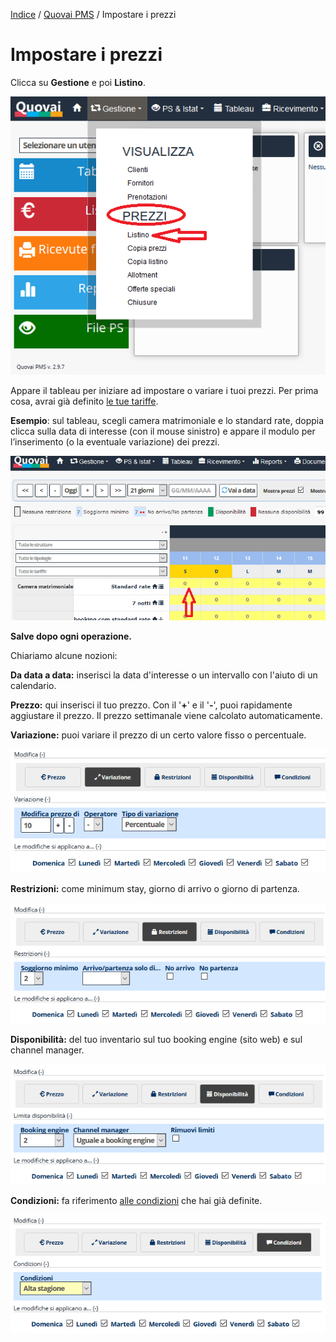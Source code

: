

[Indice](index.md) / [Quovai PMS](quovai-pms-it.md) / Impostare i prezzi

# Impostare i prezzi
 
 Clicca su **Gestione** e poi **Listino**.  

![](images/impostare-prezzi-001.png)

Appare il tableau per iniziare ad impostare o variare i tuoi prezzi. Per prima cosa, avrai già definito [le tue tariffe](https://quovai.github.io/impostare-le-tariffe-it.html). 

**Esempio**: sul tableau, scegli camera matrimoniale e lo standard rate, doppia clicca sulla data di interesse (con il mouse sinistro) e appare il modulo per l’inserimento (o la eventuale variazione) dei prezzi.

![](images/impostare-prezzi-002.png)

**Salve dopo ogni operazione.**

Chiariamo alcune nozioni:

**Da data a data:** inserisci la data d'interesse o un intervallo con l'aiuto di un calendario.

**Prezzo:** qui inserisci il tuo prezzo. Con il '**+**' e il '**-**', puoi rapidamente aggiustare il prezzo. Il prezzo settimanale viene calcolato automaticamente.

**Variazione:** puoi variare il prezzo di un certo valore fisso o percentuale.

![](images/impostare-prezzi-003.png)

**Restrizioni:** come minimum stay, giorno di arrivo o giorno di partenza.  

![](images/impostare-prezzi-004.png)

**Disponibilità:** del tuo inventario sul tuo booking engine (sito web) e sul channel manager.  

![](images/impostare-prezzi-005.png)

**Condizioni:** fa riferimento [alle condizioni](https://quovai.github.io/impostare-le-condizioni-it.html) che hai già definite. 

 ![](images/impostare-prezzi-006.png)
 